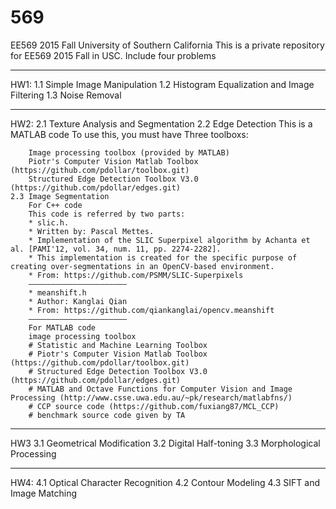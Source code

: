 # 569
EE569 2015 Fall
University of Southern California
This is a private repository for EE569 2015 Fall in USC.
Include four problems
*****************************************
HW1:
	1.1 Simple Image Manipulation
	1.2 Histogram Equalization and Image Filtering
	1.3 Noise Removal
*****************************************
HW2:
	2.1 Texture Analysis and Segmentation
	2.2 Edge Detection
		This is a MATLAB code
		To use this, you must have Three toolboxs:

		Image processing toolbox (provided by MATLAB)
		Piotr's Computer Vision Matlab Toolbox (https://github.com/pdollar/toolbox.git)
		Structured Edge Detection Toolbox V3.0 (https://github.com/pdollar/edges.git)
	2.3 Image Segmentation
		For C++ code
		This code is referred by two parts:
		* slic.h.
 		* Written by: Pascal Mettes.
 		* Implementation of the SLIC Superpixel algorithm by Achanta et al. [PAMI'12, vol. 34, num. 11, pp. 2274-2282].
 		* This implementation is created for the specific purpose of creating over-segmentations in an OpenCV-based environment.
		* From: https://github.com/PSMM/SLIC-Superpixels
		——————————————————————
		* meanshift.h
 		* Author: Kanglai Qian
 		* From: https://github.com/qiankanglai/opencv.meanshift
		——————————————————————
		For MATLAB code
		image processing toolbox
		# Statistic and Machine Learning Toolbox
		# Piotr's Computer Vision Matlab Toolbox (https://github.com/pdollar/toolbox.git)
		# Structured Edge Detection Toolbox V3.0 (https://github.com/pdollar/edges.git)
		# MATLAB and Octave Functions for Computer Vision and Image Processing (http://www.csse.uwa.edu.au/~pk/research/matlabfns/)
		# CCP source code (https://github.com/fuxiang87/MCL_CCP)
		# benchmark source code given by TA
*****************************************
HW3
	3.1 Geometrical Modification
	3.2 Digital Half-toning
	3.3 Morphological Processing
*****************************************
HW4:
	4.1 Optical Character Recognition
	4.2 Contour Modeling
	4.3 SIFT and Image Matching
